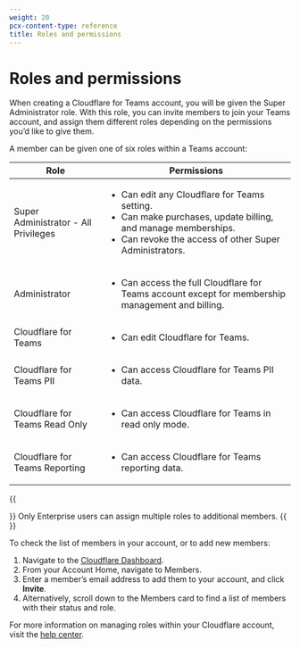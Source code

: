 ```yaml
---
weight: 20
pcx-content-type: reference
title: Roles and permissions
---
```


# Roles and permissions

When creating a Cloudflare for Teams account, you will be given the Super Administrator role. With this role, you can invite members to join your Teams account, and assign them different roles depending on the permissions you’d like to give them.

A member can be given one of six roles within a Teams account:

<TableWrap>

| Role                                 | Permissions                                                                                                                                                                                   |
| ------------------------------------ | --------------------------------------------------------------------------------------------------------------------------------------------------------------------------------------------- |
| Super Administrator - All Privileges | <ul><li>Can edit any Cloudflare for Teams setting.</li><li>Can make purchases, update billing, and manage memberships.</li><li>Can revoke the access of other Super Administrators.</li></ul> |
| Administrator                        | <ul><li>Can access the full Cloudflare for Teams account except for membership management and billing.</li></ul>                                                                              |
| Cloudflare for Teams                 | <ul><li>Can edit Cloudflare for Teams.</li></ul>                                                                                                                                              |
| Cloudflare for Teams PII             | <ul><li>Can access Cloudflare for Teams PII data.</li></ul>                                                                                                                                   |
| Cloudflare for Teams Read Only       | <ul><li>Can access Cloudflare for Teams in read only mode.</li></ul>                                                                                                                          |
| Cloudflare for Teams Reporting       | <ul><li>Can access Cloudflare for Teams reporting data.</li></ul>                                                                                                                             |

</TableWrap>

{{<Aside>}}
Only Enterprise users can assign multiple roles to additional members.
{{</Aside>}}

To check the list of members in your account, or to add new members:

1. Navigate to the [Cloudflare Dashboard](https://dash.cloudflare.com).
1. From your Account Home, navigate to Members.
1. Enter a member’s email address to add them to your account, and click **Invite**.
1. Alternatively, scroll down to the Members card to find a list of members with their status and role.

For more information on managing roles within your Cloudflare account, visit the [help center](https://support.cloudflare.com/hc/en-us/articles/205065067-Setting-up-Multi-User-accounts-on-Cloudflare#2K2NLky0NgEtThpHOwrgx8).
